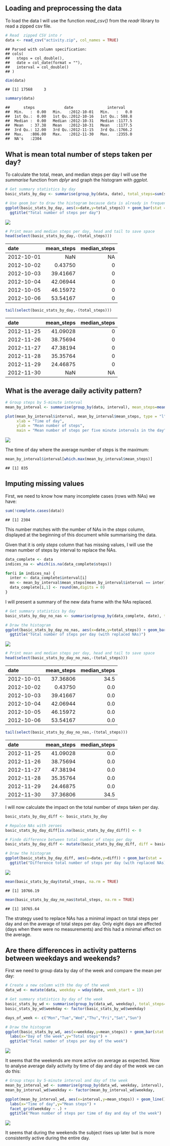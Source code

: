 Loading and preprocessing the data
----------------------------------

To load the data I will use the function *read\_csv()* from the *readr*
library to read a zipped csv file.

``` r
# Read  zipped CSV into r
data <- read_csv("activity.zip", col_names = TRUE)
```

    ## Parsed with column specification:
    ## cols(
    ##   steps = col_double(),
    ##   date = col_date(format = ""),
    ##   interval = col_double()
    ## )

``` r
dim(data)
```

    ## [1] 17568     3

``` r
summary(data)
```

    ##      steps             date               interval     
    ##  Min.   :  0.00   Min.   :2012-10-01   Min.   :   0.0  
    ##  1st Qu.:  0.00   1st Qu.:2012-10-16   1st Qu.: 588.8  
    ##  Median :  0.00   Median :2012-10-31   Median :1177.5  
    ##  Mean   : 37.38   Mean   :2012-10-31   Mean   :1177.5  
    ##  3rd Qu.: 12.00   3rd Qu.:2012-11-15   3rd Qu.:1766.2  
    ##  Max.   :806.00   Max.   :2012-11-30   Max.   :2355.0  
    ##  NA's   :2304

What is mean total number of steps taken per day?
-------------------------------------------------

To calculate the total, mean, and median steps per day I will use the
*summarise* function from *dplyr* and graph the histogram with *ggplot*.

``` r
# Get summary statistics by day
basic_stats_by_day <- summarise(group_by(data, date), total_steps=sum(steps), mean_steps=mean(steps, na.rm = TRUE), median_steps=median(steps,na.rm = TRUE))

# Use geom_bar to draw the histogram because data is already in frequency format
ggplot(basic_stats_by_day, aes(x=date,y=total_steps)) + geom_bar(stat = 'identity') +
  ggtitle("Total number of steps per day")
```

![](PA1_template_files/figure-markdown_github/summarised_data-1.png)

``` r
# Print mean and median steps per day, head and tail to save space
head(select(basic_stats_by_day,-(total_steps)))
```

| date       |  mean\_steps|  median\_steps|
|:-----------|------------:|--------------:|
| 2012-10-01 |          NaN|             NA|
| 2012-10-02 |      0.43750|              0|
| 2012-10-03 |     39.41667|              0|
| 2012-10-04 |     42.06944|              0|
| 2012-10-05 |     46.15972|              0|
| 2012-10-06 |     53.54167|              0|

``` r
tail(select(basic_stats_by_day,-(total_steps)))
```

| date       |  mean\_steps|  median\_steps|
|:-----------|------------:|--------------:|
| 2012-11-25 |     41.09028|              0|
| 2012-11-26 |     38.75694|              0|
| 2012-11-27 |     47.38194|              0|
| 2012-11-28 |     35.35764|              0|
| 2012-11-29 |     24.46875|              0|
| 2012-11-30 |          NaN|             NA|

What is the average daily activity pattern?
-------------------------------------------

``` r
# Group steps by 5-minute interval
mean_by_interval <- summarise(group_by(data, interval), mean_steps=mean(steps, na.rm = TRUE))

plot(mean_by_interval$interval, mean_by_interval$mean_steps, type = "l",
     xlab = "Time of day",
     ylab = "Mean number of steps",
     main = "Mean number of steps per five minute intervals in the day")
```

![](PA1_template_files/figure-markdown_github/time_series-1.png)

The time of day where the average number of steps is the maximum:

``` r
mean_by_interval$interval[which.max(mean_by_interval$mean_steps)]
```

    ## [1] 835

Imputing missing values
-----------------------

First, we need to know how many incomplete cases (rows with NAs) we
have:

``` r
sum(!complete.cases(data))
```

    ## [1] 2304

This number matches with the number of NAs in the *steps* column,
displayed at the beginning of this document while summarising the data.

Given that it is only *steps* column that has missing values, I will use
the mean number of steps by interval to replace the NAs.

``` r
data_complete <- data
indices_na <- which(is.na(data_complete$steps))

for(i in indices_na) {
  inter <- data_complete$interval[i]
  mn <- mean_by_interval$mean_steps[mean_by_interval$interval == inter]
  data_complete[i,1] <- round(mn,digits = 0)
}
```

I will present a summary of the new data frame with the NAs replaced.

``` r
# Get summary statistics by day
basic_stats_by_day_no_nas <- summarise(group_by(data_complete, date), total_steps=sum(steps), mean_steps=mean(steps), median_steps=median(steps))

# Draw the histogram
ggplot(basic_stats_by_day_no_nas, aes(x=date,y=total_steps)) + geom_bar(stat = 'identity') +
  ggtitle("Total number of steps per day (with replaced NAs)")
```

![](PA1_template_files/figure-markdown_github/summary_without_NAs-1.png)

``` r
# Print mean and median steps per day, head and tail to save space
head(select(basic_stats_by_day_no_nas,-(total_steps)))
```

| date       |  mean\_steps|  median\_steps|
|:-----------|------------:|--------------:|
| 2012-10-01 |     37.36806|           34.5|
| 2012-10-02 |      0.43750|            0.0|
| 2012-10-03 |     39.41667|            0.0|
| 2012-10-04 |     42.06944|            0.0|
| 2012-10-05 |     46.15972|            0.0|
| 2012-10-06 |     53.54167|            0.0|

``` r
tail(select(basic_stats_by_day_no_nas,-(total_steps)))
```

| date       |  mean\_steps|  median\_steps|
|:-----------|------------:|--------------:|
| 2012-11-25 |     41.09028|            0.0|
| 2012-11-26 |     38.75694|            0.0|
| 2012-11-27 |     47.38194|            0.0|
| 2012-11-28 |     35.35764|            0.0|
| 2012-11-29 |     24.46875|            0.0|
| 2012-11-30 |     37.36806|           34.5|

I will now calculate the impact on the total number of steps taken per
day.

``` r
basic_stats_by_day_diff <- basic_stats_by_day

# Repalce NAs with zeroes
basic_stats_by_day_diff[is.na(basic_stats_by_day_diff)] <- 0

# Finde difference between total number of steps per day
basic_stats_by_day_diff <- mutate(basic_stats_by_day_diff, diff = basic_stats_by_day_no_nas$total_steps - total_steps)

# Draw the histogram
ggplot(basic_stats_by_day_diff, aes(x=date,y=diff)) + geom_bar(stat = 'identity') + labs(x="Date",y="Difference steps") +
  ggtitle("Difference total number of steps per day (with replaced NAs)")
```

![](PA1_template_files/figure-markdown_github/impact-1.png)

``` r
mean(basic_stats_by_day$total_steps, na.rm = TRUE)
```

    ## [1] 10766.19

``` r
mean(basic_stats_by_day_no_nas$total_steps, na.rm = TRUE)
```

    ## [1] 10765.64

The strategy used to replace NAs has a minimal impact on total steps per
day and on the average of total steps per day. Only eight days are
affected (days when there were no measurements) and this had a minimal
effect on the average.

Are there differences in activity patterns between weekdays and weekends?
-------------------------------------------------------------------------

First we need to group data by day of the week and compare the mean per
day:

``` r
# Create a new column with the day of the week
data_wd <- mutate(data, weekday = wday(date, week_start = 1))

# Get summary statistics by day of the week
basic_stats_by_wd <- summarise(group_by(data_wd, weekday), total_steps=sum(steps, na.rm = TRUE), mean_steps=mean(steps, na.rm = TRUE))
basic_stats_by_wd$weekday <- factor(basic_stats_by_wd$weekday)

days_of_week <- c("Mon","Tue","Wed","Thu","Fri","Sat","Sun")

# Draw the histogram
ggplot(basic_stats_by_wd, aes(x=weekday,y=mean_steps)) + geom_bar(stat = 'identity') + scale_x_discrete(labels= days_of_week) +
  labs(x="Day of the week",y="Total steps") +
  ggtitle("Total number of steps per day of the week")
```

![](PA1_template_files/figure-markdown_github/weekdays-1.png)

It seems that the weekends are more active on average as expected. Now
to analyse average daily activity by time of day and day of the week we
can do this:

``` r
# Group steps by 5-minute interval and day of the week
mean_by_interval_wd <- summarise(group_by(data_wd, weekday, interval), mean_steps=mean(steps, na.rm = TRUE))
mean_by_interval_wd$weekday <- factor(mean_by_interval_wd$weekday,       labels = days_of_week)

ggplot(mean_by_interval_wd, aes(x=interval,y=mean_steps)) + geom_line() +
  labs(x="Time of day",y="Mean steps") +
  facet_grid(weekday ~ .) +
  ggtitle("Mean number of steps per time of day and day of the week")
```

![](PA1_template_files/figure-markdown_github/weekday_activity-1.png)

It seems that during the weekends the subject rises up later but is more
consistently active during the entire day.

